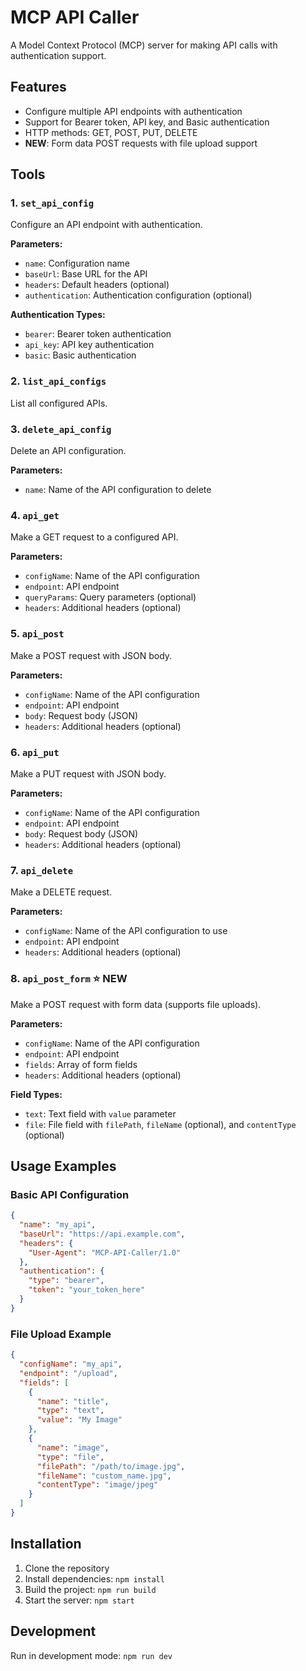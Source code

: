 # MCP API Caller

A Model Context Protocol (MCP) server for making API calls with authentication support.

## Features

- Configure multiple API endpoints with authentication
- Support for Bearer token, API key, and Basic authentication
- HTTP methods: GET, POST, PUT, DELETE
- **NEW**: Form data POST requests with file upload support

## Tools

### 1. `set_api_config`
Configure an API endpoint with authentication.

**Parameters:**
- `name`: Configuration name
- `baseUrl`: Base URL for the API
- `headers`: Default headers (optional)
- `authentication`: Authentication configuration (optional)

**Authentication Types:**
- `bearer`: Bearer token authentication
- `api_key`: API key authentication
- `basic`: Basic authentication

### 2. `list_api_configs`
List all configured APIs.

### 3. `delete_api_config`
Delete an API configuration.

**Parameters:**
- `name`: Name of the API configuration to delete

### 4. `api_get`
Make a GET request to a configured API.

**Parameters:**
- `configName`: Name of the API configuration
- `endpoint`: API endpoint
- `queryParams`: Query parameters (optional)
- `headers`: Additional headers (optional)

### 5. `api_post`
Make a POST request with JSON body.

**Parameters:**
- `configName`: Name of the API configuration
- `endpoint`: API endpoint
- `body`: Request body (JSON)
- `headers`: Additional headers (optional)

### 6. `api_put`
Make a PUT request with JSON body.

**Parameters:**
- `configName`: Name of the API configuration
- `endpoint`: API endpoint
- `body`: Request body (JSON)
- `headers`: Additional headers (optional)

### 7. `api_delete`
Make a DELETE request.

**Parameters:**
- `configName`: Name of the API configuration to use
- `endpoint`: API endpoint
- `headers`: Additional headers (optional)

### 8. `api_post_form` ⭐ NEW
Make a POST request with form data (supports file uploads).

**Parameters:**
- `configName`: Name of the API configuration
- `endpoint`: API endpoint
- `fields`: Array of form fields
- `headers`: Additional headers (optional)

**Field Types:**
- `text`: Text field with `value` parameter
- `file`: File field with `filePath`, `fileName` (optional), and `contentType` (optional)

## Usage Examples

### Basic API Configuration
```json
{
  "name": "my_api",
  "baseUrl": "https://api.example.com",
  "headers": {
    "User-Agent": "MCP-API-Caller/1.0"
  },
  "authentication": {
    "type": "bearer",
    "token": "your_token_here"
  }
}
```

### File Upload Example
```json
{
  "configName": "my_api",
  "endpoint": "/upload",
  "fields": [
    {
      "name": "title",
      "type": "text",
      "value": "My Image"
    },
    {
      "name": "image",
      "type": "file",
      "filePath": "/path/to/image.jpg",
      "fileName": "custom_name.jpg",
      "contentType": "image/jpeg"
    }
  ]
}
```

## Installation

1. Clone the repository
2. Install dependencies: `npm install`
3. Build the project: `npm run build`
4. Start the server: `npm start`

## Development

Run in development mode: `npm run dev`
